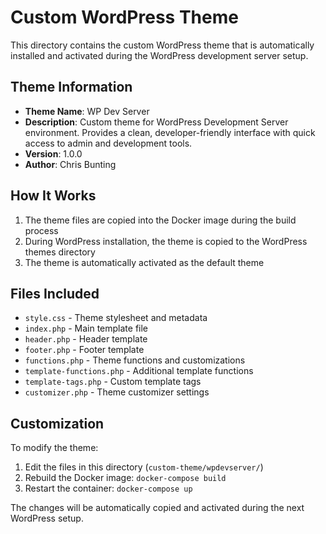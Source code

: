 <!--
custom-theme/README.md

Documentation for the custom WordPress theme used in the development server environment
- Custom theme for WordPress Development Server
- Automatic installation and activation during setup
- Developer-friendly interface with quick access to admin tools

Theme Details:
- Theme Name: WP Dev Server
- Version: 1.0.0
- Author: Chris Bunting

Author: Chris Bunting
Created: 2025-08-07
Last Modified: 2025-08-07
Version: 1.0.0

Copyright (c) 2025 Chris Bunting. All rights reserved.
-->

# Custom WordPress Theme

This directory contains the custom WordPress theme that is automatically installed and activated during the WordPress development server setup.

## Theme Information

- **Theme Name**: WP Dev Server
- **Description**: Custom theme for WordPress Development Server environment. Provides a clean, developer-friendly interface with quick access to admin and development tools.
- **Version**: 1.0.0
- **Author**: Chris Bunting

## How It Works

1. The theme files are copied into the Docker image during the build process
2. During WordPress installation, the theme is copied to the WordPress themes directory
3. The theme is automatically activated as the default theme

## Files Included

- `style.css` - Theme stylesheet and metadata
- `index.php` - Main template file
- `header.php` - Header template
- `footer.php` - Footer template
- `functions.php` - Theme functions and customizations
- `template-functions.php` - Additional template functions
- `template-tags.php` - Custom template tags
- `customizer.php` - Theme customizer settings

## Customization

To modify the theme:
1. Edit the files in this directory (`custom-theme/wpdevserver/`)
2. Rebuild the Docker image: `docker-compose build`
3. Restart the container: `docker-compose up`

The changes will be automatically copied and activated during the next WordPress setup.
